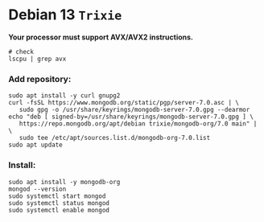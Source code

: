 # Debian 13 `Trixie`

**Your processor must support AVX/AVX2 instructions.**

```shell
# check
lscpu | grep avx
```

### Add repository:

```shell
sudo apt install -y curl gnupg2
curl -fsSL https://www.mongodb.org/static/pgp/server-7.0.asc | \
   sudo gpg -o /usr/share/keyrings/mongodb-server-7.0.gpg --dearmor
echo "deb [ signed-by=/usr/share/keyrings/mongodb-server-7.0.gpg ] \
   https://repo.mongodb.org/apt/debian trixie/mongodb-org/7.0 main" | \
   sudo tee /etc/apt/sources.list.d/mongodb-org-7.0.list
sudo apt update
```

### Install:

```shell
sudo apt install -y mongodb-org
mongod --version
sudo systemctl start mongod
sudo systemctl status mongod
sudo systemctl enable mongod
```
